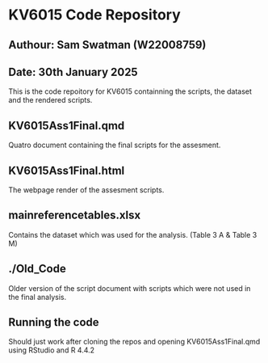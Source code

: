 # KV6015 Code Repository
## Authour: Sam Swatman (W22008759)
## Date: 30th January 2025

This is the code repoitory for KV6015 containning the scripts, the dataset and the rendered scripts.

## KV6015Ass1Final.qmd
Quatro document containing the final scripts for the assesment.

## KV6015Ass1Final.html
The webpage render of the assesment scripts.

## mainreferencetables.xlsx
Contains the dataset which was used for the analysis.
(Table 3 A & Table 3 M)

## ./Old_Code
Older version of the script document with scripts which were not used in the final analysis.

## Running the code
Should just work after cloning the repos and opening KV6015Ass1Final.qmd using RStudio and R 4.4.2
